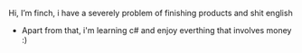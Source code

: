 Hi, I’m finch, i have a severely problem of finishing products and shit english
- Apart from that, i'm learning c# and enjoy everthing that involves money :)
